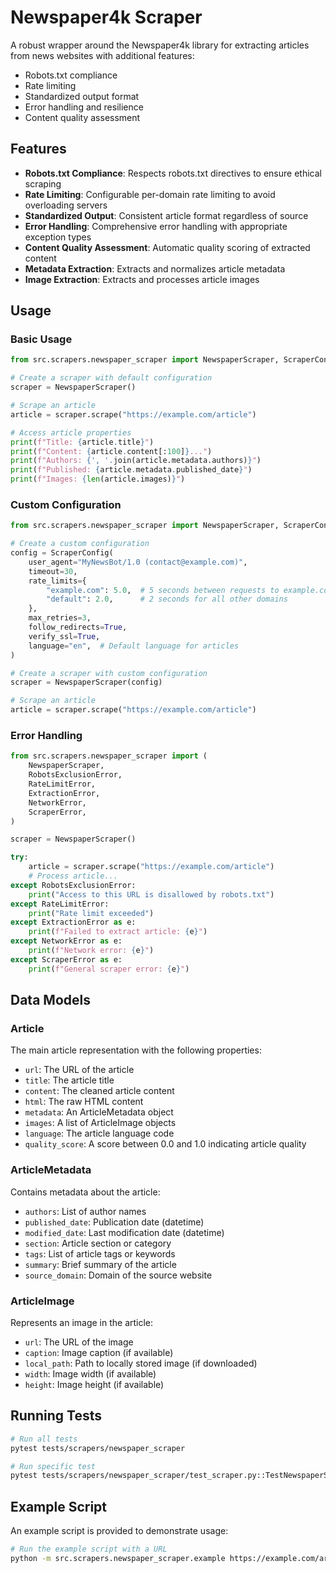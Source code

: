 # Newspaper4k Scraper

A robust wrapper around the Newspaper4k library for extracting articles from news websites with additional features:

- Robots.txt compliance
- Rate limiting
- Standardized output format
- Error handling and resilience
- Content quality assessment

## Features

- **Robots.txt Compliance**: Respects robots.txt directives to ensure ethical scraping
- **Rate Limiting**: Configurable per-domain rate limiting to avoid overloading servers
- **Standardized Output**: Consistent article format regardless of source
- **Error Handling**: Comprehensive error handling with appropriate exception types
- **Content Quality Assessment**: Automatic quality scoring of extracted content
- **Metadata Extraction**: Extracts and normalizes article metadata
- **Image Extraction**: Extracts and processes article images

## Usage

### Basic Usage

```python
from src.scrapers.newspaper_scraper import NewspaperScraper, ScraperConfig

# Create a scraper with default configuration
scraper = NewspaperScraper()

# Scrape an article
article = scraper.scrape("https://example.com/article")

# Access article properties
print(f"Title: {article.title}")
print(f"Content: {article.content[:100]}...")
print(f"Authors: {', '.join(article.metadata.authors)}")
print(f"Published: {article.metadata.published_date}")
print(f"Images: {len(article.images)}")
```

### Custom Configuration

```python
from src.scrapers.newspaper_scraper import NewspaperScraper, ScraperConfig

# Create a custom configuration
config = ScraperConfig(
    user_agent="MyNewsBot/1.0 (contact@example.com)",
    timeout=30,
    rate_limits={
        "example.com": 5.0,  # 5 seconds between requests to example.com
        "default": 2.0,      # 2 seconds for all other domains
    },
    max_retries=3,
    follow_redirects=True,
    verify_ssl=True,
    language="en",  # Default language for articles
)

# Create a scraper with custom configuration
scraper = NewspaperScraper(config)

# Scrape an article
article = scraper.scrape("https://example.com/article")
```

### Error Handling

```python
from src.scrapers.newspaper_scraper import (
    NewspaperScraper,
    RobotsExclusionError,
    RateLimitError,
    ExtractionError,
    NetworkError,
    ScraperError,
)

scraper = NewspaperScraper()

try:
    article = scraper.scrape("https://example.com/article")
    # Process article...
except RobotsExclusionError:
    print("Access to this URL is disallowed by robots.txt")
except RateLimitError:
    print("Rate limit exceeded")
except ExtractionError as e:
    print(f"Failed to extract article: {e}")
except NetworkError as e:
    print(f"Network error: {e}")
except ScraperError as e:
    print(f"General scraper error: {e}")
```

## Data Models

### Article

The main article representation with the following properties:

- `url`: The URL of the article
- `title`: The article title
- `content`: The cleaned article content
- `html`: The raw HTML content
- `metadata`: An ArticleMetadata object
- `images`: A list of ArticleImage objects
- `language`: The article language code
- `quality_score`: A score between 0.0 and 1.0 indicating article quality

### ArticleMetadata

Contains metadata about the article:

- `authors`: List of author names
- `published_date`: Publication date (datetime)
- `modified_date`: Last modification date (datetime)
- `section`: Article section or category
- `tags`: List of article tags or keywords
- `summary`: Brief summary of the article
- `source_domain`: Domain of the source website

### ArticleImage

Represents an image in the article:

- `url`: The URL of the image
- `caption`: Image caption (if available)
- `local_path`: Path to locally stored image (if downloaded)
- `width`: Image width (if available)
- `height`: Image height (if available)

## Running Tests

```bash
# Run all tests
pytest tests/scrapers/newspaper_scraper

# Run specific test
pytest tests/scrapers/newspaper_scraper/test_scraper.py::TestNewspaperScraper::test_scrape_success
```

## Example Script

An example script is provided to demonstrate usage:

```bash
# Run the example script with a URL
python -m src.scrapers.newspaper_scraper.example https://example.com/article
``` 